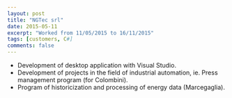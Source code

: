 ```yaml
---
layout: post
title: "NGTec srl"
date: 2015-05-11
excerpt: "Worked from 11/05/2015 to 16/11/2015"
tags: [customers, C#]
comments: false
---
```


- Development of desktop application with Visual Studio.
- Development of projects in the field of industrial automation, ie. Press management program (for Colombini).
- Program of historicization and processing of energy data (Marcegaglia).